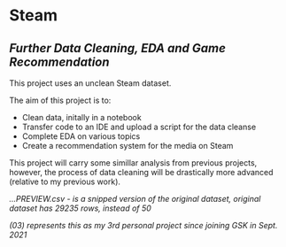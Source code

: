 # Steam
## *Further Data Cleaning, EDA and Game Recommendation*

This project uses an unclean Steam dataset.

The aim of this project is to:
- Clean data, initally in a notebook
- Transfer code to an IDE and upload a script for the data cleanse
- Complete EDA on various topics
- Create a recommendation system for the media on Steam

This project will carry some simillar analysis from previous projects, however, the process of data cleaning will be drastically more advanced (relative to my previous work).


*...PREVIEW.csv - is a snipped version of the original dataset, original dataset has 29235 rows, instead of 50*

*(03) represents this as my 3rd personal project since joining GSK in Sept. 2021*
